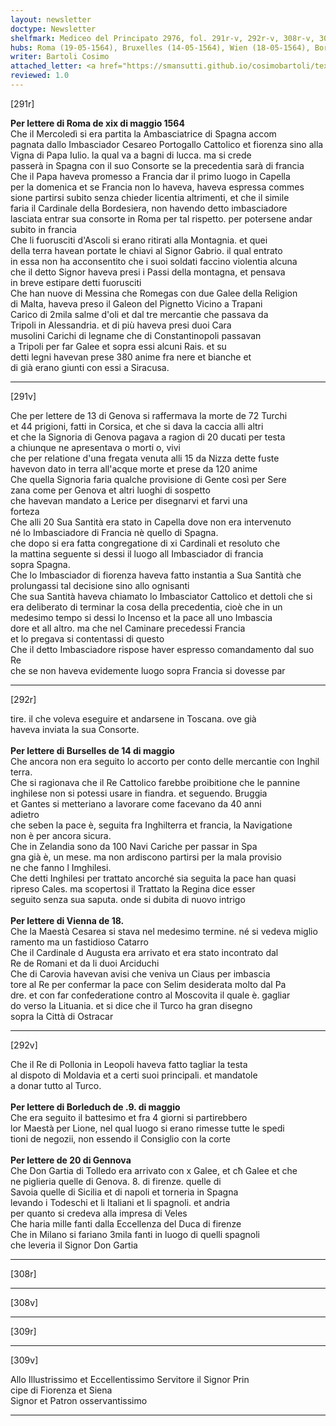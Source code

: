 ```yaml
---
layout: newsletter
doctype: Newsletter
shelfmark: Mediceo del Principato 2976, fol. 291r-v, 292r-v, 308r-v, 309r-v
hubs: Roma (19-05-1564), Bruxelles (14-05-1564), Wien (18-05-1564), Bordeaux (09-05-1564), Genova (20-05-1564)
writer: Bartoli Cosimo
attached_letter: <a href="https://smansutti.github.io/cosimobartoli/texts/TBD/">TBD</a>
reviewed: 1.0
---
```


[291r]  
  
  
  
<strong>Per lettere di Roma de xix di maggio 1564</strong>  
Che il Mercoledì si era partita la Ambasciatrice di Spagna accom  
pagnata dallo Imbasciador Cesareo Portogallo Cattolico et fiorenza sino alla  
Vigna di Papa Iulio. la qual va a bagni di lucca. ma si crede  
passerà in Spagna con il suo Consorte se la precedentia sarà di francia  
Che il Papa haveva promesso a Francia dar il primo luogo in Capella  
per la domenica et se Francia non lo haveva, haveva espressa commes  
sione partirsi subito senza chieder licentia altrimenti, et che il simile  
faria il Cardinale della Bordesiera, non havendo detto imbasciadore  
lasciata entrar sua consorte in Roma per tal rispetto. per potersene andar  
subito in francia  
Che li fuorusciti d'Ascoli si erano ritirati alla Montagnia. et quei  
della terra havean portate le chiavi al Signor Gabrio. il qual entrato  
in essa non ha acconsentito che i suoi soldati faccino violentia alcuna  
che il detto Signor haveva presi i Passi della montagna, et pensava  
in breve estipare detti fuorusciti  
Che han nuove di Messina che Romegas con due Galee della Religion  
di Malta, haveva preso il Galeon del Pignetto Vicino a Trapani  
Carico di 2mila salme d'oli et dal tre mercantie che passava da  
Tripoli in Alessandria. et di più haveva presi duoi Cara  
musolini Carichi di legname che di Constantinopoli passavan  
a Tripoli per far Galee et sopra essi alcuni Rais. et su  
detti legni havevan prese 380 anime fra nere et bianche et  
di già erano giunti con essi a Siracusa.  
  
---  

[291v]  
  
  
Che per lettere de 13 di Genova si raffermava la morte de 72  Turchi  
et 44  prigioni, fatti in Corsica, et che si dava la caccia alli altri  
et che la Signoria di Genova pagava a ragion di 20  ducati  per testa  
a chiunque ne apresentava o morti o, vivi  
che per relatione d'una fregata venuta alli 15 da Nizza dette fuste  
havevon dato in terra all'acque morte et prese da 120 anime  
Che quella Signoria faria qualche provisione di Gente così per Sere  
zana come per Genova et altri luoghi di sospetto  
che havevan mandato a Lerice per disegnarvi et farvi una  
forteza  
Che alli 20 Sua Santità era stato in Capella dove non era intervenuto  
né lo Imbasciadore di Francia nè quello di Spagna.  
che dopo si era fatta congregatione di xi Cardinali et resoluto che  
la mattina seguente si dessi il luogo all Imbasciador di francia  
sopra Spagna.  
Che lo Imbasciador di fiorenza haveva fatto instantia a Sua Santità che  
prolungassi tal decisione sino allo ognisanti  
Che sua Santità haveva chiamato lo Imbasciator Cattolico et dettoli che si  
era deliberato di terminar la cosa della precedentia, cioè che in un  
medesimo tempo si dessi lo Incenso et la pace all uno Imbascia  
dore et all altro. ma che nel Caminare precedessi Francia  
et lo pregava si contentassi di questo  
Che il detto Imbasciadore rispose haver espresso comandamento dal suo Re  
che se non haveva evidemente luogo sopra Francia si dovesse par  
  
---  

[292r]  
  
  
tire. il che voleva eseguire et andarsene in Toscana. ove già  
haveva inviata la sua Consorte.  
<br/><strong>Per lettere di Burselles de 14 di maggio</strong>  
Che ancora non era seguito lo accorto per conto delle mercantie con Inghil  
terra.  
Che si ragionava che il Re Cattolico farebbe proibitione che le pannine  
inghilese non si potessi usare in fiandra. et seguendo. Bruggia  
et Gantes si metteriano a lavorare come facevano da 40 anni  
adietro  
che seben la pace è, seguita fra Inghilterra et francia, la Navigatione  
non è per ancora sicura.  
Che in Zelandia sono da 100 Navi Cariche per passar in Spa  
gna già è, un mese. ma non ardiscono partirsi per la mala provisio  
ne che fanno l Imghilesi.  
Che detti Inghilesi per trattato ancorché sia seguita la pace han quasi  
ripreso Cales. ma scopertosi il Trattato la Regina dice esser  
seguito senza sua saputa. onde si dubita di nuovo intrigo  
<br/><strong>Per lettere di Vienna de 18.</strong>  
Che la Maestà Cesarea si stava nel medesimo termine. né si vedeva miglio  
ramento ma un fastidioso Catarro  
Che il Cardinale d Augusta era arrivato et era stato incontrato dal  
Re de Romani et da li duoi Arciduchi  
Che di Carovia havevan avisi che veniva un Ciaus per imbascia  
tore al Re per confermar la pace con Selim desiderata molto dal Pa  
dre. et con far confederatione contro al Moscovita il quale è. gagliar  
do verso la Lituania. et si dice che il Turco ha gran disegno  
sopra la Città di Ostracar  
  
---  

[292v]  
  
  
Che il Re di Pollonia in Leopoli haveva fatto tagliar la testa  
al dispoto di Moldavia et a certi suoi principali. et mandatole  
a donar tutto al Turco.  
<br/><strong>Per lettere di Borleduch de .9. di maggio</strong>  
Che era seguito il battesimo et fra 4 giorni si partirebbero  
lor Maestà per Lione, nel qual luogo si erano rimesse tutte le spedi  
tioni de negozii, non essendo il Consiglio con la corte  
<br/><strong>Per lettere de 20 di Gennova</strong>  
Che Don Gartia di Tolledo era arrivato con x Galee, et cħ Galee et che  
ne piglieria quelle di Genova. 8. di firenze. quelle di  
Savoia quelle di Sicilia et di napoli et torneria in Spagna  
levando i Todeschi et li Italiani et li spagnoli. et andria  
per quanto si credeva alla impresa di Veles  
Che haria mille fanti dalla Eccellenza del Duca di firenze  
Che in Milano si fariano 3mila fanti in luogo di quelli spagnoli  
che leveria il Signor Don Gartia  
  
---  

[308r]  
  
  
  
---  

[308v]  
  
  
  
---  

[309r]  
  
  
  
---  

[309v]  
  
  
Allo Illustrissimo et Eccellentissimo Servitore il Signor Prin  
cipe di Fiorenza et Siena  
Signor et Patron osservantissimo  
  
---  


